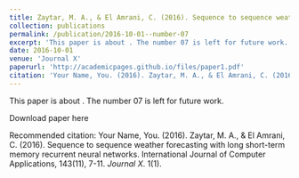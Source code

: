 ```yaml
---
title: Zaytar, M. A., & El Amrani, C. (2016). Sequence to sequence weather forecasting with long short-term memory recurrent neural networks. International Journal of Computer Applications, 143(11), 7-11.
collection: publications
permalink: /publication/2016-10-01--number-07
excerpt: 'This paper is about . The number 07 is left for future work.'
date: 2016-10-01
venue: 'Journal X'
paperurl: 'http://academicpages.github.io/files/paper1.pdf'
citation: 'Your Name, You. (2016). Zaytar, M. A., & El Amrani, C. (2016). Sequence to sequence weather forecasting with long short-term memory recurrent neural networks. International Journal of Computer Applications, 143(11), 7-11. <i>Journal X</i>. 1(1).'
---
```

This paper is about . The number 07 is left for future work.

Download paper here

Recommended citation: Your Name, You. (2016). Zaytar, M. A., & El Amrani, C. (2016). Sequence to sequence weather forecasting with long short-term memory recurrent neural networks. International Journal of Computer Applications, 143(11), 7-11. <i>Journal X</i>. 1(1).

